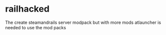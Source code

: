 # railhacked
The create steamandrails server modpack but with more mods 
atlauncher is needed to use the mod packs 
